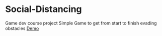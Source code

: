 # Social-Distancing
Game dev course project
Simple Game to get from start to finish evading obstacles
[Demo](https://youtu.be/BDjrWg9lS0U)
